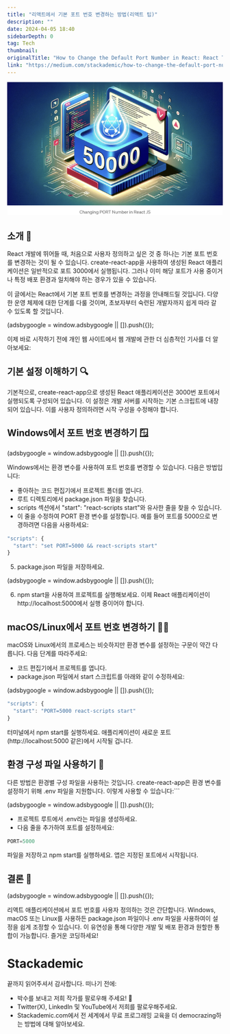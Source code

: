 ```yaml
---
title: "리액트에서 기본 포트 번호 변경하는 방법(리액트 팁)"
description: ""
date: 2024-04-05 18:40
sidebarDepth: 0
tag: Tech
thumbnail: 
originalTitle: "How to Change the Default Port Number in React: React Tips"
link: "https://medium.com/stackademic/how-to-change-the-default-port-number-in-react-react-tips-1a957b54759e"
---
```



<img src="./img/HowtoChangetheDefaultPortNumberinReactReactTips_0.png" />

## 소개 🌟

React 개발에 뛰어들 때, 처음으로 사용자 정의하고 싶은 것 중 하나는 기본 포트 번호를 변경하는 것이 될 수 있습니다. create-react-app을 사용하여 생성된 React 애플리케이션은 일반적으로 포트 3000에서 실행됩니다. 그러나 이미 해당 포트가 사용 중이거나 특정 배포 환경과 일치해야 하는 경우가 있을 수 있습니다.

이 글에서는 React에서 기본 포트 번호를 변경하는 과정을 안내해드릴 것입니다. 다양한 운영 체제에 대한 단계를 다룰 것이며, 초보자부터 숙련된 개발자까지 쉽게 따라 갈 수 있도록 할 것입니다.

<!-- ui-log 수평형 -->
<ins class="adsbygoogle"
  style="display:block"
  data-ad-client="ca-pub-4877378276818686"
  data-ad-slot="9743150776"
  data-ad-format="auto"
  data-full-width-responsive="true"></ins>
<component is="script">
(adsbygoogle = window.adsbygoogle || []).push({});
</component>

이제 바로 시작하기 전에 개인 웹 사이트에서 웹 개발에 관한 더 심층적인 기사를 더 알아보세요:

## 기본 설정 이해하기 🔍

기본적으로, create-react-app으로 생성된 React 애플리케이션은 3000번 포트에서 실행되도록 구성되어 있습니다. 이 설정은 개발 서버를 시작하는 기본 스크립트에 내장되어 있습니다. 이를 사용자 정의하려면 시작 구성을 수정해야 합니다.

## Windows에서 포트 번호 변경하기 🪟

<!-- ui-log 수평형 -->
<ins class="adsbygoogle"
  style="display:block"
  data-ad-client="ca-pub-4877378276818686"
  data-ad-slot="9743150776"
  data-ad-format="auto"
  data-full-width-responsive="true"></ins>
<component is="script">
(adsbygoogle = window.adsbygoogle || []).push({});
</component>

Windows에서는 환경 변수를 사용하여 포트 번호를 변경할 수 있습니다. 다음은 방법입니다:

- 좋아하는 코드 편집기에서 프로젝트 폴더를 엽니다.
- 루트 디렉토리에서 package.json 파일을 찾습니다.
- scripts 섹션에서 "start": "react-scripts start"와 유사한 줄을 찾을 수 있습니다.
- 이 줄을 수정하여 PORT 환경 변수를 설정합니다. 예를 들어 포트를 5000으로 변경하려면 다음을 사용하세요:

```js
"scripts": {
  "start": "set PORT=5000 && react-scripts start"
}
```

5. package.json 파일을 저장하세요.

<!-- ui-log 수평형 -->
<ins class="adsbygoogle"
  style="display:block"
  data-ad-client="ca-pub-4877378276818686"
  data-ad-slot="9743150776"
  data-ad-format="auto"
  data-full-width-responsive="true"></ins>
<component is="script">
(adsbygoogle = window.adsbygoogle || []).push({});
</component>

6. npm start을 사용하여 프로젝트를 실행해보세요. 이제 React 애플리케이션이 http://localhost:5000에서 실행 중이어야 합니다.

## macOS/Linux에서 포트 번호 변경하기 🐧🍏

macOS와 Linux에서의 프로세스는 비슷하지만 환경 변수를 설정하는 구문이 약간 다릅니다. 다음 단계를 따라주세요:

- 코드 편집기에서 프로젝트를 엽니다.
- package.json 파일에서 start 스크립트를 아래와 같이 수정하세요:

<!-- ui-log 수평형 -->
<ins class="adsbygoogle"
  style="display:block"
  data-ad-client="ca-pub-4877378276818686"
  data-ad-slot="9743150776"
  data-ad-format="auto"
  data-full-width-responsive="true"></ins>
<component is="script">
(adsbygoogle = window.adsbygoogle || []).push({});
</component>

```js
"scripts": {
  "start": "PORT=5000 react-scripts start"
}
```

터미널에서 npm start를 실행하세요. 애플리케이션이 새로운 포트(http://localhost:5000 같은)에서 시작될 겁니다.

## 환경 구성 파일 사용하기 📄

다른 방법은 환경별 구성 파일을 사용하는 것입니다. create-react-app은 환경 변수를 설정하기 위해 .env 파일을 지원합니다. 이렇게 사용할 수 있습니다:```

<!-- ui-log 수평형 -->
<ins class="adsbygoogle"
  style="display:block"
  data-ad-client="ca-pub-4877378276818686"
  data-ad-slot="9743150776"
  data-ad-format="auto"
  data-full-width-responsive="true"></ins>
<component is="script">
(adsbygoogle = window.adsbygoogle || []).push({});
</component>

- 프로젝트 루트에서 .env라는 파일을 생성하세요.
- 다음 줄을 추가하여 포트를 설정하세요:

```js
PORT=5000
```

파일을 저장하고 npm start를 실행하세요. 앱은 지정된 포트에서 시작됩니다.

## 결론 🎉

<!-- ui-log 수평형 -->
<ins class="adsbygoogle"
  style="display:block"
  data-ad-client="ca-pub-4877378276818686"
  data-ad-slot="9743150776"
  data-ad-format="auto"
  data-full-width-responsive="true"></ins>
<component is="script">
(adsbygoogle = window.adsbygoogle || []).push({});
</component>

리액트 애플리케이션에서 포트 번호를 사용자 정의하는 것은 간단합니다. Windows, macOS 또는 Linux를 사용하든 package.json 파일이나 .env 파일을 사용하여이 설정을 쉽게 조정할 수 있습니다. 이 유연성을 통해 다양한 개발 및 배포 환경과 원할한 통합이 가능합니다. 즐거운 코딩하세요!

# Stackademic

끝까지 읽어주셔서 감사합니다. 떠나기 전에:

- 박수를 보내고 저희 작가를 팔로우해 주세요! 👏
- Twitter(X), LinkedIn 및 YouTube에서 저희를 팔로우해주세요.
- Stackademic.com에서 전 세계에서 무료 프로그래밍 교육을 더 democrazing하는 방법에 대해 알아보세요.